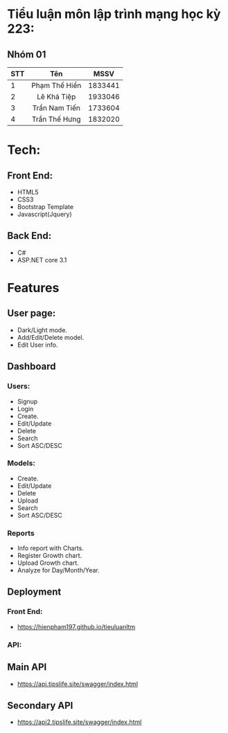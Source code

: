 # Tiểu luận môn lập trình mạng học kỳ 223:
## Nhóm 01
| STT |        Tên         |   MSSV    |
| :-- | :----------------: | :-------: |
|  1  |   Phạm Thế Hiển    | 1833441   |
|  2  |     Lê Khả Tiệp    | 1933046   |
|  3  |   Trần Nam Tiến    | 1733604   |
|  4  |   Trần Thế Hưng    | 1832020   |
# Tech:
## Front End:
- HTML5
- CSS3
- Bootstrap Template
- Javascript(Jquery)
## Back End:
- C#
- ASP.NET core 3.1
# Features
## User page:
- Dark/Light mode.
- Add/Edit/Delete model.
- Edit User info.
## Dashboard
### Users:
- Signup
- Login
- Create.
- Edit/Update
- Delete
- Search
- Sort ASC/DESC
### Models:
- Create.
- Edit/Update
- Delete
- Upload
- Search
- Sort ASC/DESC
### Reports
- Info report with Charts.
- Register Growth chart.
- Upload Growth chart.
- Analyze for Day/Month/Year.
## Deployment
### Front End:
- https://hienpham197.github.io/tieuluanltm
### API:
## Main API
- https://api.tipslife.site/swagger/index.html
## Secondary API
- https://api2.tipslife.site/swagger/index.html

